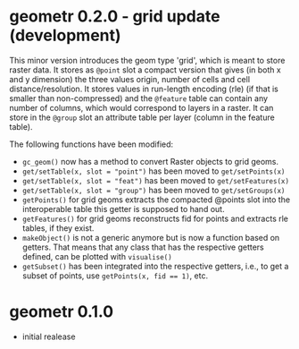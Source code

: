 # geometr 0.2.0 - grid update (development)

This minor version introduces the geom type 'grid', which is meant to store raster data. It stores as `@point` slot a compact version that gives (in both x and y dimension) the three values origin, number of cells and cell distance/resolution. It stores values in run-length encoding (rle) (if that is smaller than non-compressed) and the `@feature` table can contain any number of columns, which would correspond to layers in a raster. It can store in the `@group` slot an attribute table per layer (column in the feature table).

The following functions have been modified:

- `gc_geom()` now has a method to convert Raster objects to grid geoms.
- `get/setTable(x, slot = "point")` has been moved to `get/setPoints(x)`
- `get/setTable(x, slot = "feat")` has been moved to `get/setFeatures(x)`
- `get/setTable(x, slot = "group")` has been moved to `get/setGroups(x)`
- `getPoints()` for grid geoms extracts the compacted @points slot into the interoperable table this getter is supposed to hand out.
- `getFeatures()` for grid geoms reconstructs fid for points and extracts rle tables, if they exist.
- `makeObject()` is not a generic anymore but is now a function based on getters. That means that any class that has the respective getters defined, can be plotted with `visualise()`
- `getSubset()` has been integrated into the respective getters, i.e., to get a subset of points, use `getPoints(x, fid == 1)`, etc.


# geometr 0.1.0

- initial realease
